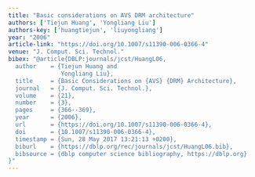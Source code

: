 ```yaml
---
title: "Basic considerations on AVS DRM architecture"
authors: ['Tiejun Huang', 'Yongliang Liu']
authors-key: ['huangtiejun', 'liuyongliang']
year: "2006"
article-link: "https://doi.org/10.1007/s11390-006-0366-4"
venue: "J. Comput. Sci. Technol."
bibex: "@article{DBLP:journals/jcst/HuangL06,
  author    = {Tiejun Huang and
               Yongliang Liu},
  title     = {Basic Considerations on {AVS} {DRM} Architecture},
  journal   = {J. Comput. Sci. Technol.},
  volume    = {21},
  number    = {3},
  pages     = {366--369},
  year      = {2006},
  url       = {https://doi.org/10.1007/s11390-006-0366-4},
  doi       = {10.1007/s11390-006-0366-4},
  timestamp = {Sun, 28 May 2017 13:21:13 +0200},
  biburl    = {https://dblp.org/rec/journals/jcst/HuangL06.bib},
  bibsource = {dblp computer science bibliography, https://dblp.org}
}"
---
```

